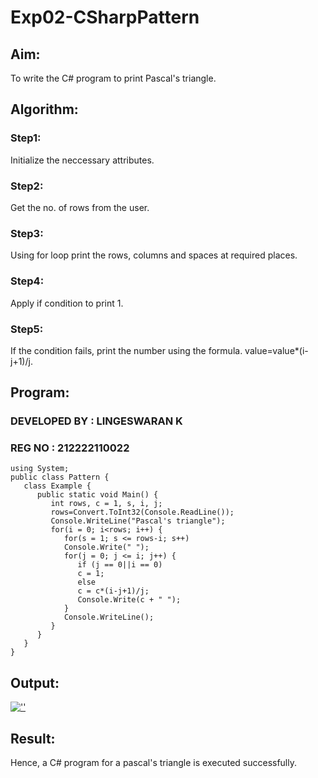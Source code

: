# Exp02-CSharpPattern

## Aim:
To write the C# program to print Pascal's triangle.
## Algorithm:

### Step1:
Initialize the neccessary attributes.
### Step2:
Get the no. of rows from the user.
### Step3:
Using for loop print the rows, columns and spaces at required places.
### Step4:
Apply if condition to print 1.
### Step5:

If the condition fails, print the number using the formula. value=value*(i-j+1)/j.

## Program:

### DEVELOPED BY : LINGESWARAN K
### REG NO : 212222110022
```
using System;
public class Pattern {
   class Example {
      public static void Main() {
         int rows, c = 1, s, i, j;
         rows=Convert.ToInt32(Console.ReadLine());
         Console.WriteLine("Pascal's triangle");
         for(i = 0; i<rows; i++) {
            for(s = 1; s <= rows-i; s++)
            Console.Write(" ");
            for(j = 0; j <= i; j++) {
               if (j == 0||i == 0)
               c = 1;
               else
               c = c*(i-j+1)/j;
               Console.Write(c + " ");
            }
            Console.WriteLine();
         }
      }
   }
}
```
## Output:
[![''](./1.png)](https://github.com/Brindha77/Exp02-CSharpPattern/blob/main/1.png)

## Result:
Hence, a C# program for a pascal's triangle is executed successfully.
